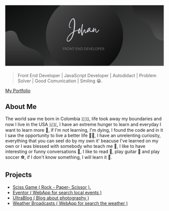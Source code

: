 ![](assets/banner.png)
---
> Front End Developer | JavaScript Developer | Autodidact | Problem Solver | Good Comunication | Smiling 😁.

[My Portfolio](https://github.com/Johanh0/My-Portfolio)

## About Me 
The world saw me born in Colombia 🇨🇴, life took away my boundaries  and now I live in the USA 🇺🇸, I have an extreme hunger to learn and everyday I want to learn more 🧠, if I'm not learning, I'm dying, I found the code and in it I saw the opportunity to live a better life 👨‍💻, I have an unrelenting curiosity, everything that you can seeI do by my own it' beacuse I've learned on my own or I was blessed with somebody who teach me 🤝, I like to have interesting or funny conversations 💬, I like to read 📕, play guitar 🎸 and play soccer ⚽️, if I don't know something, I will learn it 💪.

## Projects 

- [Sciss Game ( Rock - Paper- Scissor ).](https://github.com/Johanh0/Rock-Paper-Scissor_Game)
- [Eventor ( WebApp for search local events )](https://github.com/Johanh0/Eventor)
- [UltraBlog ( Blog about photography )](https://github.com/Johanh0/UltraBlog)
- [Weather Broadcasts ( WebApp for search the weather )](https://github.com/Johanh0/Weather-Broadcast)
